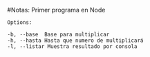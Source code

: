 #Notas:
Primer programa en Node

```
Options:

-b, --base  Base para multiplicar
-h, --hasta Hasta que numero de multiplicará
-l, --listar Muestra resultado por consola

```
